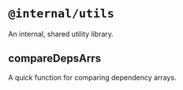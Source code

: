 # `@internal/utils`

An internal, shared utility library.

## compareDepsArrs

A quick function for comparing dependency arrays.
